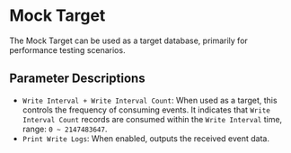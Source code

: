 # Mock Target

The Mock Target can be used as a target database, primarily for performance testing scenarios.

## Parameter Descriptions

- `Write Interval + Write Interval Count`: When used as a target, this controls the frequency of consuming events. It indicates that `Write Interval Count` records are consumed within the `Write Interval` time, range: `0 ~ 2147483647`.
- `Print Write Logs`: When enabled, outputs the received event data.